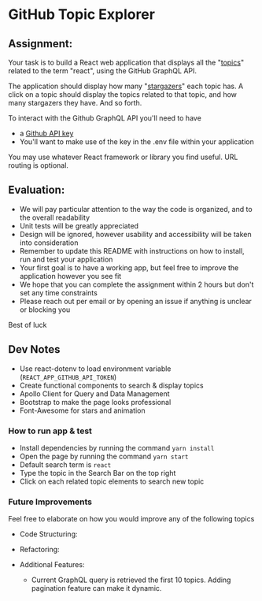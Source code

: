 # GitHub Topic Explorer

## Assignment:

Your task is to build a React web application that displays all the "[topics](https://docs.github.com/en/free-pro-team@latest/graphql/reference/objects#topic)" related to the term "react", using the GitHub GraphQL API.

The application should display how many "[stargazers](https://docs.github.com/en/free-pro-team@latest/graphql/reference/objects#stargazerconnection)" each topic has. A click on a topic should display the topics related to that topic, and how many stargazers they have. And so forth.

To interact with the Github GraphQL API you'll need to have
  * a [Github API key](https://docs.github.com/en/free-pro-team@latest/graphql/guides/forming-calls-with-graphql#authenticating-with-graphql)
  * You'll want to make use of the key in the .env file within your application

You may use whatever React framework or library you find useful. URL routing is optional.


## Evaluation:

* We will pay particular attention to the way the code is organized, and to the overall readability
* Unit tests will be greatly appreciated
* Design will be ignored, however usability and accessibility will be taken into consideration
* Remember to update this README with instructions on how to install, run and test your application
* Your first goal is to have a working app, but feel free to improve the application however you see fit
* We hope that you can complete the assignment within 2 hours but don't set any time constraints
* Please reach out per email or by opening an issue if anything is unclear or blocking you

Best of luck

## Dev Notes

* Use react-dotenv to load environment variable (`REACT_APP_GITHUB_API_TOKEN`)
* Create functional components to search & display topics
* Apollo Client for Query and Data Management
* Bootstrap to make the page looks professional
* Font-Awesome for stars and animation


### How to run app & test

* Install dependencies by running the command `yarn install`
* Open the page by running the command `yarn start`
* Default search term is `react`
* Type the topic in the Search Bar on the top right
* Click on each related topic elements to search new topic


### Future Improvements

Feel free to elaborate on how you would improve any of the following topics 

* Code Structuring:

* Refactoring:

* Additional Features:
  * Current GraphQL query is retrieved the first 10 topics. Adding pagination feature can make it dynamic.
